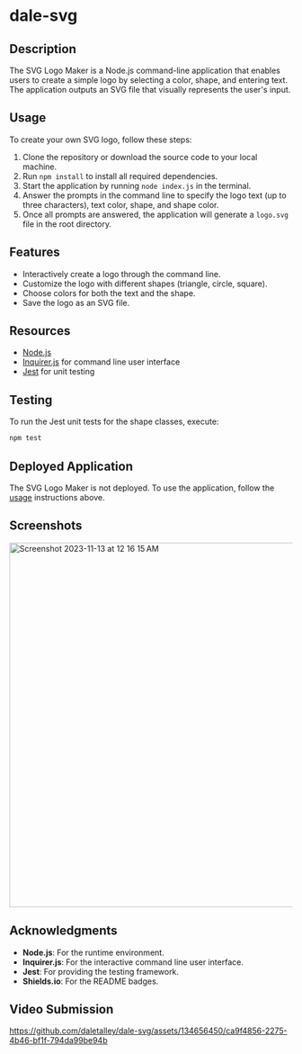 # dale-svg

## Description

The SVG Logo Maker is a Node.js command-line application that enables users to create a simple logo by selecting a color, shape, and entering text. The application outputs an SVG file that visually represents the user's input.

## Usage

To create your own SVG logo, follow these steps:

1. Clone the repository or download the source code to your local machine.
2. Run `npm install` to install all required dependencies.
3. Start the application by running `node index.js` in the terminal.
4. Answer the prompts in the command line to specify the logo text (up to three characters), text color, shape, and shape color.
5. Once all prompts are answered, the application will generate a `logo.svg` file in the root directory.

## Features

- Interactively create a logo through the command line.
- Customize the logo with different shapes (triangle, circle, square).
- Choose colors for both the text and the shape.
- Save the logo as an SVG file.



## Resources

- [Node.js](https://nodejs.org/)
- [Inquirer.js](https://github.com/SBoudrias/Inquirer.js) for command line user interface
- [Jest](https://jestjs.io/) for unit testing

## Testing

To run the Jest unit tests for the shape classes, execute:

```bash
npm test
```

## Deployed Application
The SVG Logo Maker is not deployed. To use the application, follow the [usage](#usage) instructions above.

## Screenshots
<img width="648" alt="Screenshot 2023-11-13 at 12 16 15 AM" src="https://github.com/daletalley/dale-svg/assets/134656450/81e6d3d7-cc9f-47a4-b8d7-13d9a4c7e40a">

## Acknowledgments

- **Node.js**: For the runtime environment.
- **Inquirer.js**: For the interactive command line user interface.
- **Jest**: For providing the testing framework.
- **Shields.io**: For the README badges.

## Video Submission
https://github.com/daletalley/dale-svg/assets/134656450/ca9f4856-2275-4b46-bf1f-794da99be94b

